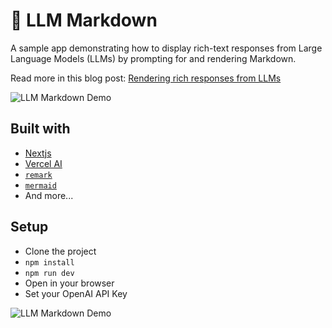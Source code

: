 # 📝 LLM Markdown

A sample app demonstrating how to display rich-text responses from Large Language Models (LLMs) by prompting for and rendering Markdown.

Read more in this blog post: [Rendering rich responses from LLMs](https://www.skovy.dev/blog/vercel-ai-rendering-markdown)

![LLM Markdown Demo](other/demo-movies.gif)

## Built with

- [Nextjs](https://nextjs.org)
- [Vercel AI](https://sdk.vercel.ai/docs)
- [`remark`](https://remark.js.org)
- [`mermaid`](https://mermaid.js.org/)
- And more...

## Setup

- Clone the project
- `npm install`
- `npm run dev`
- Open in your browser
- Set your OpenAI API Key

![LLM Markdown Demo](other/demo-vegetables.gif)
